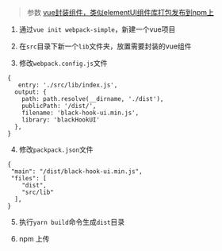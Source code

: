 > 参数 [vue封装组件，类似elementUI组件库打包发布到npm上](https://blog.csdn.net/cscscssjsp/article/details/82501745)

1. 通过`vue init webpack-simple`，新建一个vue项目

2. 在`src`目录下新一个`lib`文件夹，放置需要封装的vue组件

3. 修改`webpack.config.js`文件

```
{
   entry: './src/lib/index.js',
  output: {
    path: path.resolve(__dirname, './dist'),
    publicPath: '/dist/',
    filename: 'black-hook-ui.min.js',
    library: 'blackHookUI'
  },
}
```

4. 修改`packpack.json`文件

```
{
 "main": "/dist/black-hook-ui.min.js",
 "files": [
    "dist",
    "src/lib"
  ],
}
```

5. 执行`yarn build`命令生成`dist`目录

6. npm 上传
